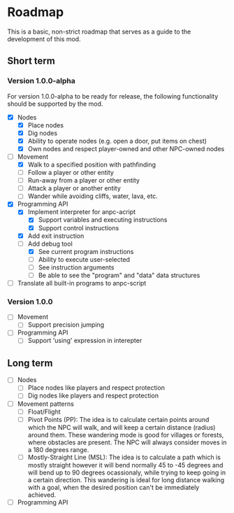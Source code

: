 # Roadmap

This is a basic, non-strict roadmap that serves as a guide to the development
of this mod.

## Short term
### Version 1.0.0-alpha
For version 1.0.0-alpha to be ready for release, the following functionality
should be supported by the mod.

- [x] Nodes
    - [x] Place nodes
    - [x] Dig nodes
    - [x] Ability to operate nodes (e.g. open a door, put items on chest)
    - [x] Own nodes and respect player-owned and other NPC-owned nodes
- [ ] Movement
	- [x] Walk to a specified position with pathfinding
	- [ ] Follow a player or other entity
	- [ ] Run-away from a player or other entity
	- [ ] Attack a player or another entity
	- [ ] Wander while avoiding cliffs, water, lava, etc.
- [x] Programming API
	- [x] Implement interpreter for anpc-acript
		- [x] Support variables and executing instructions
		- [x] Support control instructions
	- [x] Add exit instruction
	- [ ] Add debug tool
	    - [x] See current program instructions
	    - [ ] Ability to execute user-selected
	    - [ ] See instruction arguments
	    - [ ] Be able to see the "program" and "data" data structures
- [ ] Translate all built-in programs to anpc-script

### Version 1.0.0

- [ ] Movement
	- [ ] Support precision jumping
- [ ] Programming API
	- [ ] Support 'using' expression in interepter

## Long term

- [ ] Nodes
	- [ ] Place nodes like players and respect protection
	- [ ] Dig nodes like players and respect protection
- [ ] Movement patterns
	- [ ] Float/Flight
	- [ ] Pivot Points (PP): The idea is to calculate certain points around which the NPC will walk, and will keep a certain distance (radius) around them. These wandering mode is good for villages or forests, where obstacles are present. The NPC will always consider moves in a 180 degrees range.
    - [ ] Mostly-Straight Line (MSL): The idea is to calculate a path which is mostly straight however it will bend normally 45 to -45 degrees and will bend up to 90 degrees ocassionaly, while trying to keep going in a certain direction. This wandering is ideal for long distance walking with a goal, when the desired position can't be immediately achieved.
- [ ] Programming API
